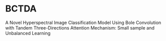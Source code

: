# BCTDA
A Novel Hyperspectral Image Classification Model Using  Bole Convolution with Tandem Three-Directions Attention Mechanism: Small sample and Unbalanced Learning
